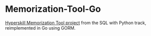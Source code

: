 # Memorization-Tool-Go
[Hyperskill Memorization Tool project](https://hyperskill.org/projects/109) from the SQL with Python track, reimplemented in Go using GORM.